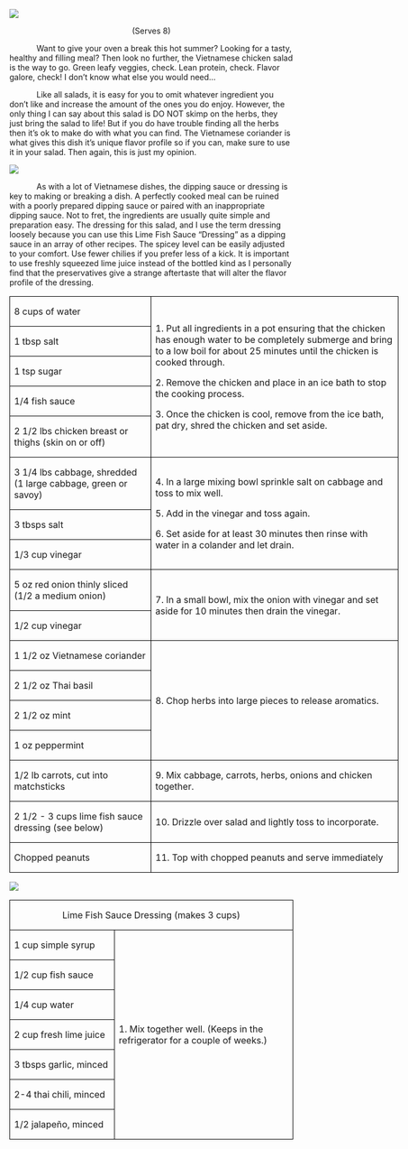 ![](images/2015/Aug/20150611-20150611-DSC_3822.jpg)
<p align=center style='text-align:center'><span>(Serves 8)</span></p>

<p style='text-indent:.5in'><span>Want
to give your oven a break this hot summer? Looking for a tasty, healthy and
filling meal? Then look no further, the Vietnamese chicken salad is the way to
go. Green leafy veggies, check. Lean protein, check. Flavor galore, check! I
don’t know what else you would need…</span></p>

<p style='text-indent:.5in'><span>Like
all salads, it is easy for you to omit whatever ingredient you don’t like and
increase the amount of the ones you do enjoy. However, the only thing I can say
about this salad is DO NOT skimp on the herbs, they just bring the salad to
life! But if you do have trouble finding all the herbs then it’s ok to make do
with what you can find. The Vietnamese coriander is what gives this dish it’s
unique flavor profile so if you can, make sure to use it in your salad. Then
again, this is just my opinion. </span></p>

![](images/2015/Aug/20150611-20150611-DSC_3844.jpg)

<p style='text-indent:.5in'><span>As
with a lot of Vietnamese dishes, the dipping sauce or dressing is key to making
or breaking a dish. A perfectly cooked meal can be ruined with a poorly
prepared dipping sauce or paired with an inappropriate dipping sauce. Not to
fret, the ingredients are usually quite simple and preparation easy. The
dressing for this salad, and I use the term dressing loosely because you can
use this Lime Fish Sauce “Dressing” as a dipping sauce in an array of other
recipes. The spicey level can be easily adjusted to your comfort. Use fewer
chilies if you prefer less of a kick. It is important to use freshly squeezed
lime juice instead of the bottled kind as I personally find that the
preservatives give a strange aftertaste that will alter the flavor profile of
the dressing. &nbsp;</span></p>


<table class=MsoTableGrid border=1 cellspacing=0 cellpadding=0 width=518
 style='width:518.45pt;border-collapse:collapse;border:none'>
 <tr style='height:23.65pt'>
  <td width=184 style='width:184.05pt;border:solid windowtext 1.0pt;padding:
  0in 5.4pt 0in 5.4pt;height:23.65pt'>
  <p><span>8 cups of water</span></p>
  </td>
  <td width=334 rowspan=5 style='width:334.4pt;border:solid windowtext 1.0pt;
  border-left:none;padding:0in 5.4pt 0in 5.4pt;height:23.65pt'>
  <p><span>1. Put all ingredients in
  a pot ensuring that the chicken has enough water to be completely submerge
  and bring to a low boil for about 25 minutes until the chicken is cooked
  through.</span></p>
  <p><span>2. Remove the chicken and
  place in an ice bath to stop the cooking process.</span></p>
  <p><span>3. Once the chicken is
  cool, remove from the ice bath, pat dry, shred the chicken and set aside.</span></p>
  </td>
 </tr>
 <tr style='height:22.9pt'>
  <td width=184 style='width:184.05pt;border:solid windowtext 1.0pt;border-top:
  none;padding:0in 5.4pt 0in 5.4pt;height:22.9pt'>
  <p><span>1 tbsp salt</span></p>
  </td>
 </tr>
 <tr style='height:22.9pt'>
  <td width=184 style='width:184.05pt;border:solid windowtext 1.0pt;border-top:
  none;padding:0in 5.4pt 0in 5.4pt;height:22.9pt'>
  <p><span>1 tsp sugar</span></p>
  </td>
 </tr>
 <tr style='height:22.9pt'>
  <td width=184 style='width:184.05pt;border:solid windowtext 1.0pt;border-top:
  none;padding:0in 5.4pt 0in 5.4pt;height:22.9pt'>
  <p><span>1/4 fish sauce</span></p>
  </td>
 </tr>
 <tr style='height:22.9pt'>
  <td width=184 style='width:184.05pt;border:solid windowtext 1.0pt;border-top:
  none;padding:0in 5.4pt 0in 5.4pt;height:22.9pt'>
  <p><span>2 1/2 lbs chicken breast
  or thighs (skin on or off)</span></p>
  </td>
 </tr>
 <tr style='height:22.9pt'>
  <td width=184 style='width:184.05pt;border:solid windowtext 1.0pt;border-top:
  none;padding:0in 5.4pt 0in 5.4pt;height:22.9pt'>
  <p><span>3 1/4 lbs cabbage,
  shredded (1 large cabbage, green or savoy) </span></p>
  </td>
  <td width=334 rowspan=3 style='width:334.4pt;border-top:none;border-left:
  none;border-bottom:solid windowtext 1.0pt;border-right:solid windowtext 1.0pt;
  padding:0in 5.4pt 0in 5.4pt;height:22.9pt'>
  <p><span>4. In a large mixing bowl
  sprinkle salt on cabbage and toss to mix well.</span></p>
  <p><span>5. Add in the vinegar and
  toss again.</span></p>
  <p><span>6. Set aside for at least
  30 minutes then rinse with water in a colander and let drain.</span></p>
  </td>
 </tr>
 <tr style='height:22.9pt'>
  <td width=184 style='width:184.05pt;border:solid windowtext 1.0pt;border-top:
  none;padding:0in 5.4pt 0in 5.4pt;height:22.9pt'>
  <p><span>3 tbsps salt</span></p>
  </td>
 </tr>
 <tr style='height:22.9pt'>
  <td width=184 style='width:184.05pt;border:solid windowtext 1.0pt;border-top:
  none;padding:0in 5.4pt 0in 5.4pt;height:22.9pt'>
  <p><span>1/3 cup vinegar</span></p>
  </td>
 </tr>
 <tr style='height:22.9pt'>
  <td width=184 style='width:184.05pt;border:solid windowtext 1.0pt;border-top:
  none;padding:0in 5.4pt 0in 5.4pt;height:22.9pt'>
  <p><span>5 oz red onion thinly
  sliced (1/2 a medium onion)</span></p>
  </td>
  <td width=334 rowspan=2 style='width:334.4pt;border-top:none;border-left:
  none;border-bottom:solid windowtext 1.0pt;border-right:solid windowtext 1.0pt;
  padding:0in 5.4pt 0in 5.4pt;height:22.9pt'>
  <p><span>7. In a small bowl, mix
  the onion with vinegar and set aside for 10 minutes then drain the vinegar.</span></p>
  </td>
 </tr>
 <tr style='height:22.9pt'>
  <td width=184 style='width:184.05pt;border:solid windowtext 1.0pt;border-top:
  none;padding:0in 5.4pt 0in 5.4pt;height:22.9pt'>
  <p><span>1/2 cup vinegar</span></p>
  </td>
 </tr>
 <tr style='height:22.9pt'>
  <td width=184 style='width:184.05pt;border:solid windowtext 1.0pt;border-top:
  none;padding:0in 5.4pt 0in 5.4pt;height:22.9pt'>
  <p><span>1 1/2 oz Vietnamese
  coriander</span></p>
  </td>
  <td width=334 rowspan=4 style='width:334.4pt;border-top:none;border-left:
  none;border-bottom:solid windowtext 1.0pt;border-right:solid windowtext 1.0pt;
  padding:0in 5.4pt 0in 5.4pt;height:22.9pt'>
  <p><span>8. Chop herbs into large
  pieces to release aromatics.</span></p>
  </td>
 </tr>
 <tr style='height:22.9pt'>
  <td width=184 style='width:184.05pt;border:solid windowtext 1.0pt;border-top:
  none;padding:0in 5.4pt 0in 5.4pt;height:22.9pt'>
  <p><span>2 1/2 oz Thai basil</span></p>
  </td>
 </tr>
 <tr style='height:22.9pt'>
  <td width=184 style='width:184.05pt;border:solid windowtext 1.0pt;border-top:
  none;padding:0in 5.4pt 0in 5.4pt;height:22.9pt'>
  <p><span>2 1/2 oz mint</span></p>
  </td>
 </tr>
 <tr style='height:22.9pt'>
  <td width=184 style='width:184.05pt;border:solid windowtext 1.0pt;border-top:
  none;padding:0in 5.4pt 0in 5.4pt;height:22.9pt'>
  <p><span>1 oz peppermint</span></p>
  </td>
 </tr>
 <tr style='height:22.9pt'>
  <td width=184 style='width:184.05pt;border:solid windowtext 1.0pt;border-top:
  none;padding:0in 5.4pt 0in 5.4pt;height:22.9pt'>
  <p><span>1/2 lb carrots, cut into
  matchsticks</span></p>
  </td>
  <td width=334 style='width:334.4pt;border-top:none;border-left:none;
  border-bottom:solid windowtext 1.0pt;border-right:solid windowtext 1.0pt;
  padding:0in 5.4pt 0in 5.4pt;height:22.9pt'>
  <p><span>9. Mix cabbage, carrots, herbs,
  onions and chicken together.</span></p>
  </td>
 </tr>
 <tr style='height:22.9pt'>
  <td width=184 style='width:184.05pt;border:solid windowtext 1.0pt;border-top:
  none;padding:0in 5.4pt 0in 5.4pt;height:22.9pt'>
  <p><span>2 1/2 - 3 cups lime fish
  sauce dressing (see below)</span></p>
  </td>
  <td width=334 style='width:334.4pt;border-top:none;border-left:none;
  border-bottom:solid windowtext 1.0pt;border-right:solid windowtext 1.0pt;
  padding:0in 5.4pt 0in 5.4pt;height:22.9pt'>
  <p><span>10. Drizzle over salad and
  lightly toss to incorporate.</span></p>
  </td>
 </tr>
 <tr style='height:22.9pt'>
  <td width=184 style='width:184.05pt;border:solid windowtext 1.0pt;border-top:
  none;padding:0in 5.4pt 0in 5.4pt;height:22.9pt'>
  <p><span>Chopped peanuts</span></p>
  </td>
  <td width=334 style='width:334.4pt;border-top:none;border-left:none;
  border-bottom:solid windowtext 1.0pt;border-right:solid windowtext 1.0pt;
  padding:0in 5.4pt 0in 5.4pt;height:22.9pt'>
  <p><span>11. Top with chopped
  peanuts and serve immediately</span></p>
  </td>
 </tr>
</table>

![](images/2015/Aug/20150611-20150611-IMG_5259.jpg)

<table class=MsoTableGrid border=1 cellspacing=0 cellpadding=0
 style='border-collapse:collapse;border:none'>
 <tr style='height:23.25pt'>
  <td width=519 colspan=2 style='width:518.6pt;border:solid windowtext 1.0pt;
  padding:0in 5.4pt 0in 5.4pt;height:23.25pt'>
  <p align=center style='text-align:center'><span
 >Lime Fish Sauce Dressing (makes 3 cups)</span></p>
  </td>
 </tr>
 <tr style='height:23.25pt'>
  <td width=181 style='width:181.05pt;border:solid windowtext 1.0pt;border-top:
  none;padding:0in 5.4pt 0in 5.4pt;height:23.25pt'>
  <p><span>1 cup simple syrup</span></p>
  </td>
  <td width=338 rowspan=7 style='width:337.55pt;border-top:none;border-left:
  none;border-bottom:solid windowtext 1.0pt;border-right:solid windowtext 1.0pt;
  padding:0in 5.4pt 0in 5.4pt;height:23.25pt'>
  <p><span>1. Mix together well.
  (Keeps in the refrigerator for a couple of weeks.)</span></p>
  </td>
 </tr>
 <tr style='height:23.25pt'>
  <td width=181 style='width:181.05pt;border:solid windowtext 1.0pt;border-top:
  none;padding:0in 5.4pt 0in 5.4pt;height:23.25pt'>
  <p><span>1/2 cup fish sauce</span></p>
  </td>
 </tr>
 <tr style='height:23.25pt'>
  <td width=181 style='width:181.05pt;border:solid windowtext 1.0pt;border-top:
  none;padding:0in 5.4pt 0in 5.4pt;height:23.25pt'>
  <p><span>1/4 cup water</span></p>
  </td>
 </tr>
 <tr style='height:21.9pt'>
  <td width=181 style='width:181.05pt;border:solid windowtext 1.0pt;border-top:
  none;padding:0in 5.4pt 0in 5.4pt;height:21.9pt'>
  <p><span>2 cup fresh lime juice</span></p>
  </td>
 </tr>
 <tr style='height:23.25pt'>
  <td width=181 style='width:181.05pt;border:solid windowtext 1.0pt;border-top:
  none;padding:0in 5.4pt 0in 5.4pt;height:23.25pt'>
  <p><span>3 tbsps garlic, minced</span></p>
  </td>
 </tr>
 <tr style='height:21.9pt'>
  <td width=181 style='width:181.05pt;border:solid windowtext 1.0pt;border-top:
  none;padding:0in 5.4pt 0in 5.4pt;height:21.9pt'>
  <p><span>2-4 thai chili, minced</span></p>
  </td>
 </tr>
 <tr style='height:23.25pt'>
  <td width=181 style='width:181.05pt;border:solid windowtext 1.0pt;border-top:
  none;padding:0in 5.4pt 0in 5.4pt;height:23.25pt'>
  <p><span>1/2 jalapeño, minced </span></p>
  </td>
 </tr>
</table>